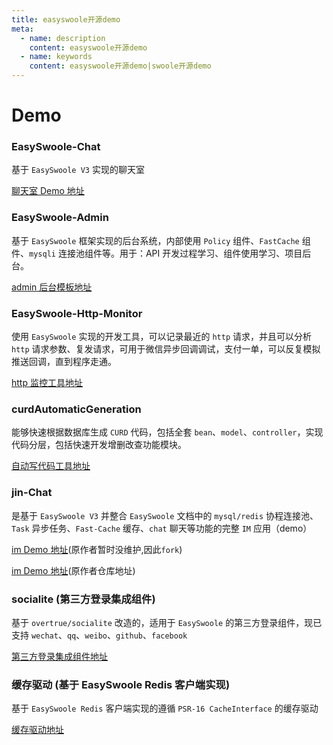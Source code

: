 ```yaml
---
title: easyswoole开源demo
meta:
  - name: description
    content: easyswoole开源demo
  - name: keywords
    content: easyswoole开源demo|swoole开源demo
---
```


# Demo

### EasySwoole-Chat

基于 `EasySwoole V3` 实现的聊天室 

[聊天室 Demo 地址](https://github.com/easy-swoole/demo/tree/3.x-chat)

### EasySwoole-Admin

基于 `EasySwoole` 框架实现的后台系统，内部使用 `Policy` 组件、`FastCache` 组件、`mysqli` 连接池组件等。用于：API 开发过程学习、组件使用学习、项目后台。 

[admin 后台模板地址](https://github.com/xuanyanwow/easyswoole_admin)

### EasySwoole-Http-Monitor

使用 `EasySwoole` 实现的开发工具，可以记录最近的 `http` 请求，并且可以分析 `http` 请求参数、复发请求，可用于微信异步回调调试，支付一单，可以反复模拟推送回调，直到程序走通。 

[http 监控工具地址](https://github.com/xuanyanwow/easyswooleHttpMonitor)

### curdAutomaticGeneration

能够快速根据数据库生成 `CURD` 代码，包括全套 `bean`、`model`、`controller`，实现代码分层，包括快速开发增删改查功能模块。

[自动写代码工具地址](https://github.com/tioncico/curdAutomaticGeneration)

### jin-Chat 

是基于 `EasySwoole V3` 并整合 `EasySwoole` 文档中的 `mysql/redis` 协程连接池、`Task` 异步任务、`Fast-Cache` 缓存、`chat` 聊天等功能的完整 `IM` 应用（demo）

[im Demo 地址](https://github.com/gaobinzhan/jin-chat)(原作者暂时没维护,因此`fork`)

[im Demo 地址](https://github.com/Double-Jin/jin-chat)(原作者仓库地址)

### socialite (第三方登录集成组件)

基于 `overtrue/socialite` 改造的，适用于 `EasySwoole` 的第三方登录组件，现已支持 `wechat`、`qq`、`weibo`、`github`、`facebook`

[第三方登录集成组件地址](https://github.com/xbing2002/socialite)


### 缓存驱动 (基于 EasySwoole Redis 客户端实现)

基于 `EasySwoole Redis` 客户端实现的遵循 `PSR-16 CacheInterface` 的缓存驱动

[缓存驱动地址](https://github.com/hlhill/psr-cache-redis)
